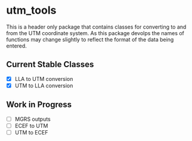 # utm_tools

This is a header only package that contains classes for converting to and from the UTM coordinate system.
As this package devolps the names of functions may change slightly to reflect the format of the data being entered.

Current Stable Classes
---
- [x] LLA to UTM conversion
- [x] UTM to LLA conversion

Work in Progress
---
- [ ] MGRS outputs
- [ ] ECEF to UTM 
- [ ] UTM to ECEF
